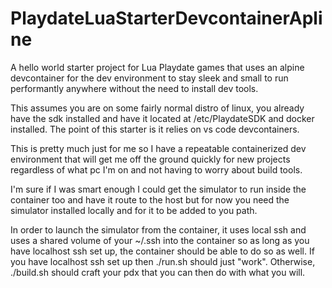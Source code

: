 # PlaydateLuaStarterDevcontainerApline
A hello world starter project for Lua Playdate games that uses an alpine devcontainer for the dev environment to stay sleek and small to run performantly anywhere without the need to install dev tools.

This assumes you are on some fairly normal distro of linux, you already have the sdk installed and have it located at /etc/PlaydateSDK and docker installed. The point of this starter is it relies on vs code devcontainers.

This is pretty much just for me so I have a repeatable containerized dev environment that will get me off the ground quickly for new projects regardless of what pc I'm on and not having to worry about build tools.

I'm sure if I was smart enough I could get the simulator to run inside the container too and have it route to the host but for now you need the simulator installed locally and for it to be added to you path.

In order to launch the simulator from the container, it uses local ssh and uses a shared volume of your ~/.ssh into the container so as long as you have localhost ssh set up, the container should be able to do so as well. If you have localhost ssh set up then ./run.sh should just "work". Otherwise, ./build.sh should craft your pdx that you can then do with what you will.